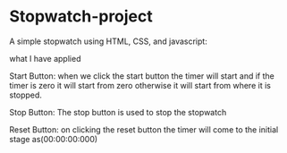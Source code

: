 # Stopwatch-project
A simple stopwatch using HTML, CSS, and javascript:

what I have applied 

Start Button: when we click the start button the timer will start and if the timer is zero it will start from zero otherwise it will start from where it is stopped. 

Stop Button: The stop button is used to stop the stopwatch 

Reset Button: on clicking the reset button the timer will come to the initial stage as(00:00:00:000)


